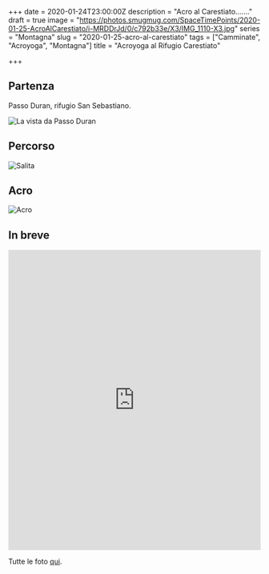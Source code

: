 +++
date = 2020-01-24T23:00:00Z
description = "Acro al Carestiato......."
draft = true
image = "https://photos.smugmug.com/SpaceTimePoints/2020-01-25-AcroAlCarestiato/i-MRDDrJd/0/c792b33e/X3/IMG_1110-X3.jpg"
series = "Montagna"
slug = "2020-01-25-acro-al-carestiato"
tags = ["Camminate", "Acroyoga", "Montagna"]
title = "Acroyoga al Rifugio Carestiato"

+++
## Partenza

Passo Duran, rifugio San Sebastiano.

![La vista da Passo Duran](https://photos.smugmug.com/SpaceTimePoints/2020-01-25-AcroAlCarestiato/i-nLkQfLz/0/0e0fe63f/X3/IMG_1013-X3.jpg)

## Percorso

![Salita](https://photos.smugmug.com/SpaceTimePoints/2020-01-25-AcroAlCarestiato/i-rPm4wq5/0/c8678d12/X3/IMG_1027-X3.jpg)


## Acro

![Acro](https://photos.smugmug.com/SpaceTimePoints/2020-01-25-AcroAlCarestiato/i-6wkVW5K/0/3cb3246f/X3/IMG_1070-X3.jpg)

## In breve

<iframe src="https://www.komoot.com/tour/111147300/embed?profile=1" width="100%" height="600" frameborder="0" scrolling="no"></iframe>

Tutte le foto [qui](https://photos.marcozeta.com/SpaceTimePoints/2020-01-25-AcroAlCarestiato).